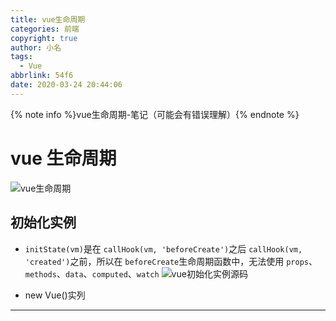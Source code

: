 ```yaml
---
title: vue生命周期
categories: 前端
copyright: true
author: 小名
tags:
  - Vue
abbrlink: 54f6
date: 2020-03-24 20:44:06
---
```


{% note info %}vue生命周期-笔记（可能会有错误理解）{% endnote %}

<!-- more -->

# vue 生命周期
![vue生命周期](https://cn.vuejs.org/images/lifecycle.png)

## 初始化实例
- `initState(vm)`是在 `callHook(vm, 'beforeCreate')`之后 `callHook(vm, 'created')`之前，所以在 `beforeCreate`生命周期函数中，无法使用 `props`、 `methods`、`data`、`computed`、`watch`
  ![vue初始化实例源码](https://cdn.llow22.com/picture/Snipaste_2020-03-24_20-42-42.png)

- new Vue()实列

---
